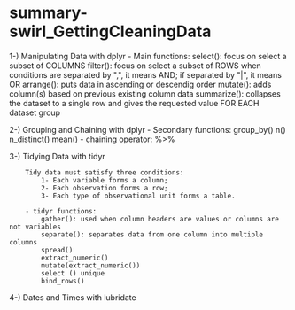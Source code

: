 # summary-swirl_GettingCleaningData

1-) Manipulating Data with dplyr
        - Main functions:
            select(): focus on select a subset of COLUMNS
            filter(): focus on select a subset of ROWS
                        when conditions are separated by ",", it means AND; if separated by "|", it means OR
            arrange(): puts data in ascending or descendig order
            mutate(): adds column(s) based on previous existing column data
            summarize(): collapses the dataset to a single row and gives the requested value FOR EACH dataset group

2-) Grouping and Chaining with dplyr
        - Secondary functions:
            group_by()
            n()
            n_distinct()
            mean()
        - chaining operator: %>%
      
3-) Tidying Data with tidyr

        Tidy data must satisfy three conditions:
            1- Each variable forms a column;
            2- Each observation forms a row;
            3- Each type of observational unit forms a table.
    
        - tidyr functions:
            gather(): used when column headers are values or columns are not variables
            separate(): separates data from one column into multiple columns
            spread()
            extract_numeric()
            mutate(extract_numeric())
            select () unique
            bind_rows()

4-) Dates and Times with lubridate
